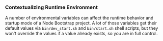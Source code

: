 
### Contextualizing Runtime Environment

A number of environmental variables can affect the runtime behavior and startup mode of a Node Bootstrap project. A lot of those variables get their default values via `bin/dev_start.sh` and `bin/start.sh` shell scripts, but they won't override the values if a value already exists, so you are in full control.
